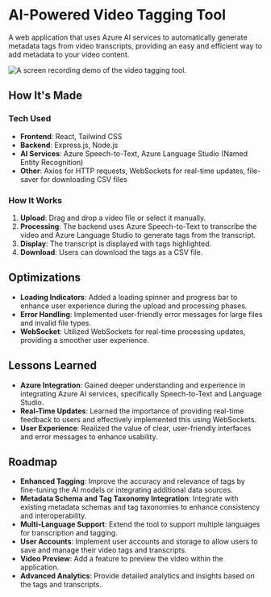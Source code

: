 # AI-Powered Video Tagging Tool

A web application that uses Azure AI services to automatically generate metadata tags from video transcripts, providing an easy and efficient way to add metadata to your video content.

<img src="https://drive.google.com/uc?export=view&id=1l0ZuC9C9ppsw-ztQn_RQ2HvQZcUoBOqI" alt="A screen recording demo of the video tagging tool.">

## How It's Made

### Tech Used

- **Frontend**: React, Tailwind CSS
- **Backend**: Express.js, Node.js
- **AI Services**: Azure Speech-to-Text, Azure Language Studio (Named Entity Recognition)
- **Other**: Axios for HTTP requests, WebSockets for real-time updates, file-saver for downloading CSV files

### How It Works

1. **Upload**: Drag and drop a video file or select it manually.
2. **Processing**: The backend uses Azure Speech-to-Text to transcribe the video and Azure Language Studio to generate tags from the transcript.
3. **Display**: The transcript is displayed with tags highlighted.
4. **Download**: Users can download the tags as a CSV file.

## Optimizations

- **Loading Indicators**: Added a loading spinner and progress bar to enhance user experience during the upload and processing phases.
- **Error Handling**: Implemented user-friendly error messages for large files and invalid file types.
- **WebSocket**: Utilized WebSockets for real-time processing updates, providing a smoother user experience.

## Lessons Learned

- **Azure Integration**: Gained deeper understanding and experience in integrating Azure AI services, specifically Speech-to-Text and Language Studio.
- **Real-Time Updates**: Learned the importance of providing real-time feedback to users and effectively implemented this using WebSockets.
- **User Experience**: Realized the value of clear, user-friendly interfaces and error messages to enhance usability.

## Roadmap

- **Enhanced Tagging**: Improve the accuracy and relevance of tags by fine-tuning the AI models or integrating additional data sources.
- **Metadata Schema and Tag Taxonomy Integration**: Integrate with existing metadata schemas and tag taxonomies to enhance consistency and interoperability.
- **Multi-Language Support**: Extend the tool to support multiple languages for transcription and tagging.
- **User Accounts**: Implement user accounts and storage to allow users to save and manage their video tags and transcripts.
- **Video Preview**: Add a feature to preview the video within the application.
- **Advanced Analytics**: Provide detailed analytics and insights based on the tags and transcripts.